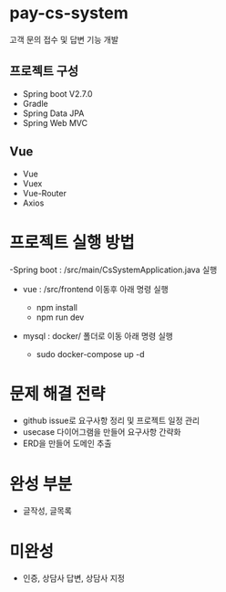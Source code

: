 # pay-cs-system

고객 문의 접수 및 답변 기능 개발

## 프로젝트 구성

- Spring boot V2.7.0
- Gradle
- Spring Data JPA
- Spring Web MVC

## Vue

- Vue
- Vuex
- Vue-Router
- Axios

# 프로젝트 실행 방법

-Spring boot : /src/main/CsSystemApplication.java 실행

- vue : /src/frontend 이동후 아래 명령 실행

  - npm install
  - npm run dev

- mysql : docker/ 폴더로 이동 아래 명령 실행
  - sudo docker-compose up -d

# 문제 해결 전략

- github issue로 요구사항 정리 및 프로젝트 일정 관리
- usecase 다이어그램을 만들어 요구사항 간략화
- ERD을 만들어 도메인 추출

# 완성 부분

- 글작성, 글목록

# 미완성

- 인증, 상담사 답변, 상담사 지정
